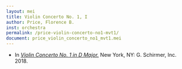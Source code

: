 ```yaml
---
layout: mei
title: Violin Concerto No. 1, I
author: Price, Florence B.
inst: orchestra
permalink: /price-violin-concerto-no1-mvt1/
document: price_violin_concerto_no1_mvt1.mei
---
```


- In <a href="https://www.wisemusicclassical.com/work/58910/Violin-Concerto-No-1--Florence-Price/" target="_blank">*Violin Concerto No. 1 in D Major.*</a> New York, NY: G. Schirmer, Inc. 2018.
